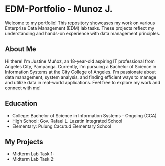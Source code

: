 # EDM-Portfolio - Munoz J.
Welcome to my portfolio! This repository showcases my work on various Enterprise Data Management (EDM) lab tasks.
These projects reflect my understanding and hands-on experience with data management principles.
## About Me
Hi there! I'm Justine Muñoz, an 18-year-old aspiring IT professional from Angeles City, Pampanga. Currently, I’m pursuing a Bachelor of Science in Information Systems at the City College of Angeles. 
I'm passionate about data management, system analysis, and finding efficient ways to manage and utilize data in real-world applications. Feel free to explore my work and connect with me!
## Education
- College: Bachelor of Science in Information Systems - Ongoing (CCA)
- High School: Gov. Rafael L. Lazatin Integrated School
- Elementary: Pulung Cacutud Elementary School
## My Projects
- Midterm Lab Task 1:
- Midterm Lab Task 2:
